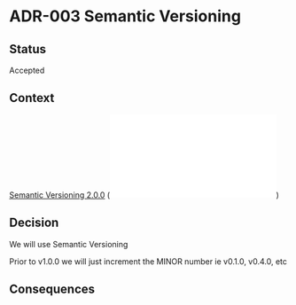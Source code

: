 # ADR-003 Semantic Versioning

## Status

Accepted

## Context
[Semantic Versioning 2.0.0](https://semver.org/spec/v2.0.0.html) (![saved copy](files/Semantic_Versioning_2.0.0.pdf)) 

## Decision
We will use Semantic Versioning

Prior to v1.0.0 we will just increment the MINOR number ie v0.1.0, v0.4.0, etc

## Consequences